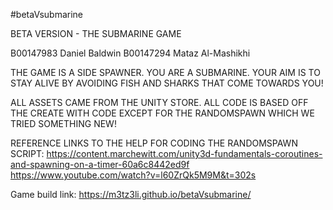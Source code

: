  #betaVsubmarine

 BETA VERSION - THE SUBMARINE GAME

 B00147983 Daniel Baldwin
 B00147294 Mataz Al-Mashikhi
  
 THE GAME IS A SIDE SPAWNER. YOU ARE A SUBMARINE. YOUR AIM IS TO STAY ALIVE BY AVOIDING FISH AND SHARKS THAT COME TOWARDS YOU!
 
 ALL ASSETS CAME FROM THE UNITY STORE.
 ALL CODE IS BASED OFF THE CREATE WITH CODE EXCEPT FOR THE RANDOMSPAWN WHICH WE TRIED SOMETHING NEW!
 
 REFERENCE LINKS TO THE HELP FOR CODING THE RANDOMSPAWN SCRIPT:
 https://content.marchewitt.com/unity3d-fundamentals-coroutines-and-spawning-on-a-timer-60a6c8442ed9f
 https://www.youtube.com/watch?v=l60ZrQk5M9M&t=302s
 
 Game build link:
 https://m3tz3li.github.io/betaVsubmarine/
